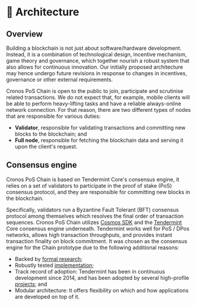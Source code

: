 # 🔰 Architecture

## Overview

Building a blockchain is not just about software/hardware development. Instead, it is a combination of technological design, incentive mechanism, game theory and governance, which together nourish a robust system that also allows for continuous innovation. Our initially proposed architecture may hence undergo future revisions in response to changes in incentives, governance or other external requirements.

Cronos PoS Chain is open to the public to join, participate and scrutinise related transactions. We do not expect that, for example, mobile clients will be able to perform heavy-lifting tasks and have a reliable always-online network connection. For that reason, there are two different types of nodes that are responsible for various duties:

* **Validator**, responsible for validating transactions and committing new blocks to the blockchain; and
* **Full node**, responsible for fetching the blockchain data and serving it upon the client's request.

## Consensus engine

Cronos PoS Chain is based on Tendermint Core's consensus engine, it relies on a set of validators to participate in the proof of stake (PoS) consensus protocol, and they are responsible for committing new blocks in the blockchain.

Specifically, validators run a Byzantine Fault Tolerant (BFT) consensus protocol among themselves which resolves the final order of transaction sequences. Cronos PoS Chain utilizes [Cosmos SDK](https://cosmos.network/sdk) and the [Tendermint](https://tendermint.com/) Core consensus engine underneath. Tendermint works well for PoS / DPos networks, allows high transaction throughputs, and provides instant transaction finality on block commitment. It was chosen as the consensus engine for the Chain prototype due to the following additional reasons:

* Backed by [formal research](https://eprint.iacr.org/2018/574.pdf);
* Robustly tested [implementation](http://jepsen.io/analyses/tendermint-0-10-2);
* Track record of adoption: Tendermint has been in continuous development since 2014, and has been adopted by several high-profile [projects](https://forum.cosmos.network/t/list-of-projects-in-cosmos-tendermint-ecosystem/243); and
* Modular architecture: It offers flexibility on which and how applications are developed on top of it.
